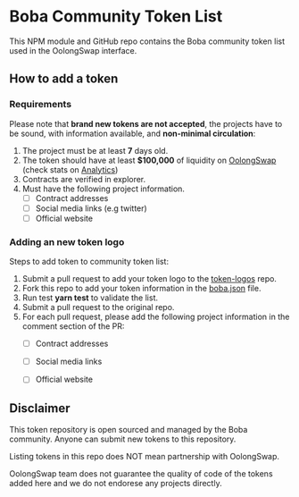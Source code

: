 # Boba Community Token List

This NPM module and GitHub repo contains the Boba community token list used in the OolongSwap interface.

## How to add a token
### Requirements
Please note that __brand new tokens are not accepted__,
the projects have to be sound, with information available, and __non-minimal circulation__:

1. The project must be at least __7__ days old.
2. The token should have at least __$100,000__ of liquidity on [OolongSwap](https://oolongswap.com/) (check stats on [Analytics](https://info.oolongswap.com/#/tokens))
3. Contracts are verified in explorer.
4. Must have the following project information.
   - [ ] Contract addresses 
   - [ ] Social media links (e.g twitter)
   - [ ] Official website

### Adding an new token logo
Steps to add token to community token list:
1. Submit a pull request to add your token logo to the [token-logos](https://github.com/OolongSwap/token-logos) repo. 
2. Fork this repo to add your token information in the [boba.json](https://github.com/OolongSwap/boba-community-token-list/blob/main/src/tokens/boba.json) file.
3. Run test __yarn test__ to validate the list.
4. Submit a pull request to the original repo.
5. For each pull request, please add the following project information in the comment section of the PR: 
   - [ ] Contract addresses
   - [ ] Social media links
   - [ ] Official website


## Disclaimer

This token repository is open sourced and managed by the Boba community. Anyone can submit new tokens to this repository.  

Listing tokens in this repo does NOT mean partnership with OolongSwap.

OolongSwap team does not guarantee the quality of code of the tokens added here and we do not endorese any projects directly.  
